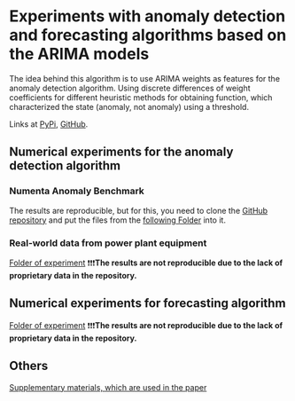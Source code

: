 # Experiments with anomaly detection and forecasting algorithms based on the ARIMA models

The idea behind this algorithm is to use ARIMA weights as features for the anomaly detection algorithm. Using discrete differences of weight coefficients for different heuristic methods for obtaining function, which characterized the state (anomaly, not anomaly) using a threshold. 

Links at [PyPi](https://pypi.org/project/arimafd/), [GitHub](https://github.com/waico/arimafd).

## Numerical experiments for the anomaly detection algorithm

### Numenta Anomaly Benchmark
The results are reproducible, but for this, you need to clone the [GitHub repository](https://github.com/numenta/NAB) and put the files from the [following Folder](./AD&#32in&#32NAB) into it.

### Real-world data from power plant equipment
[Folder of experiment](./AD&#32at&#32real&#32data&#32equipment)
❗️❗️❗️**The results are not reproducible due to the lack of proprietary data in the repository.**


## Numerical experiments for forecasting algorithm
[Folder of experiment](./Forecasting)
❗️❗️❗️**The results are not reproducible due to the lack of proprietary data in the repository.**

## Others
[Supplementary materials, which are used in the paper](./Supplementary&#32materials)
